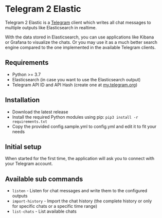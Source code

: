 # Telegram 2 Elastic

Telegram 2 Elastic is a [Telegram](https://telegram.org) client which writes all chat messages to multiple outputs like Elasticsearch in realtime.

With the data stored in Elasticsearch, you can use applications like Kibana or Grafana to visualize the chats. Or you may use it as a much better search engine compared to the one implemented in the available Telegram clients.

## Requirements

* Python >= 3.7
* Elasticsearch (in case you want to use the Elasticsearch output)
* Telegram API ID and API Hash (create one at [my.telegram.org](https://my.telegram.org))

## Installation

* Download the latest release
* Install the required Python modules using pip: `pip3 install -r requirements.txt`
* Copy the provided config.sample.yml to config.yml and edit it to fit your needs

## Initial setup

When started for the first time, the application will ask you to connect with your Telegram account.

## Available sub commands

* `listen` - Listen for chat messages and write them to the configured outputs
* `import-history` - Import the chat history (the complete history or only for specific chats or a specific time range)
* `list-chats` - List available chats